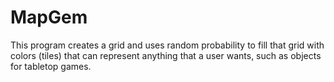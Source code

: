 # MapGem
This program creates a grid and uses random probability to fill that grid with colors (tiles) that can represent anything that a user wants, such as objects for tabletop games.